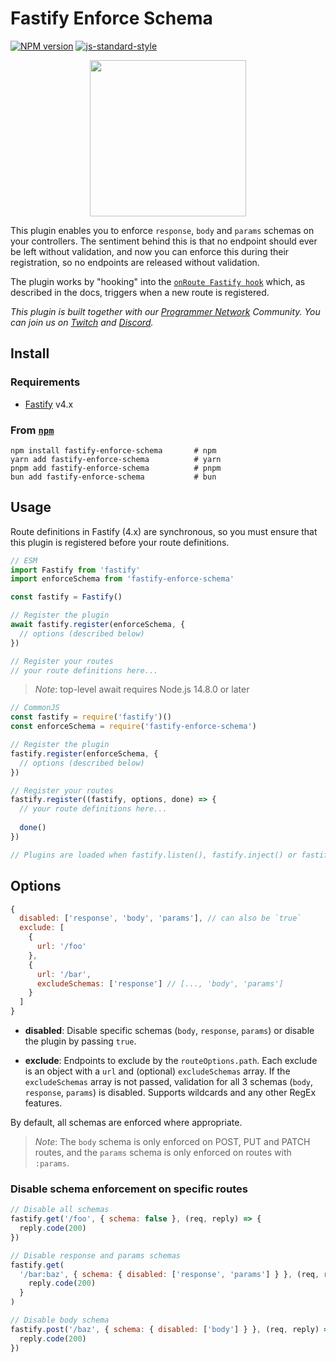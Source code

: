 # Fastify Enforce Schema

[![NPM version](https://img.shields.io/npm/v/fastify-enforce-schema.svg?style=flat)](https://www.npmjs.com/package/fastify-enforce-schema)
[![js-standard-style](https://img.shields.io/badge/code%20style-standard-brightgreen.svg?style=flat)](https://standardjs.com/)

<p align="center">
  <img width="250" src="./assets/images/badge.png">
</p>

This plugin enables you to enforce `response`, `body` and `params` schemas on your controllers. The sentiment behind this is that no endpoint should ever be left without validation, and now you can enforce this during their registration, so no endpoints are released without validation.

The plugin works by "hooking" into the [`onRoute Fastify hook`](https://www.fastify.io/docs/latest/Reference/Hooks/#onroute) which, as described in the docs, triggers when a new route is registered.

_This plugin is built together with our [Programmer Network](https://programmer.network/) Community. You can join us on [Twitch](https://twitch.tv/programmer_network) and [Discord](https://discord.gg/ysnpXnY7ba)._

## Install

### Requirements

- [Fastify](https://www.npmjs.com/package/fastify) v4.x

### From [`npm`](https://www.npmjs.com/fastify-enforce-schema)

```
npm install fastify-enforce-schema       # npm
yarn add fastify-enforce-schema          # yarn
pnpm add fastify-enforce-schema          # pnpm
bun add fastify-enforce-schema           # bun
```

## Usage

Route definitions in Fastify (4.x) are synchronous, so you must ensure that this plugin is registered before your route definitions.

```js
// ESM
import Fastify from 'fastify'
import enforceSchema from 'fastify-enforce-schema'

const fastify = Fastify()

// Register the plugin
await fastify.register(enforceSchema, { 
  // options (described below)
})

// Register your routes
// your route definitions here...
```
> _Note_: top-level await requires Node.js 14.8.0 or later

```js
// CommonJS
const fastify = require('fastify')()
const enforceSchema = require('fastify-enforce-schema')

// Register the plugin
fastify.register(enforceSchema, { 
  // options (described below)
})

// Register your routes
fastify.register((fastify, options, done) => {
  // your route definitions here...
  
  done()
})

// Plugins are loaded when fastify.listen(), fastify.inject() or fastify.ready() are called
```

## Options

```js
{
  disabled: ['response', 'body', 'params'], // can also be `true`
  exclude: [
    {
      url: '/foo'
    },
    {
      url: '/bar',
      excludeSchemas: ['response'] // [..., 'body', 'params']
    }
  ]
}
```

<!-- - **required**: response, body or params<br /> -->
- **disabled**: Disable specific schemas (`body`, `response`, `params`) or disable the plugin by passing `true`. <br />

- **exclude**: Endpoints to exclude by the `routeOptions.path`. Each exclude is an object with a `url` and (optional) `excludeSchemas` array. If the `excludeSchemas` array is not passed, validation for all 3 schemas (`body`, `response`, `params`) is disabled. Supports wildcards and any other RegEx features.

By default, all schemas are enforced where appropriate.

> _Note_: The `body` schema is only enforced on POST, PUT and PATCH routes, and the `params` schema is only enforced on routes with `:params`.

### Disable schema enforcement on specific routes

```js
// Disable all schemas
fastify.get('/foo', { schema: false }, (req, reply) => {
  reply.code(200)
})

// Disable response and params schemas
fastify.get(
  '/bar:baz', { schema: { disabled: ['response', 'params'] } }, (req, reply) => {
    reply.code(200)
  }
)

// Disable body schema
fastify.post('/baz', { schema: { disabled: ['body'] } }, (req, reply) => {
  reply.code(200)
})
```

